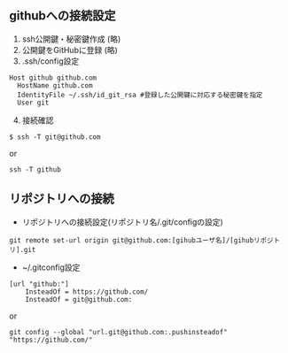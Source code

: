 githubへの接続設定
---
1. ssh公開鍵・秘密鍵作成
    (略)
2. 公開鍵をGitHubに登録
    (略)
3. .ssh/config設定
```
Host github github.com
  HostName github.com
  IdentityFile ~/.ssh/id_git_rsa #登録した公開鍵に対応する秘密鍵を指定
  User git
```
4. 接続確認
```
$ ssh -T git@github.com
```
or
```
ssh -T github
```

リポジトリへの接続
------

* リポジトリへの接続設定(リポジトリ名/.git/configの設定)
```
git remote set-url origin git@github.com:[gihubユーザ名]/[gihubリポジトリ].git
```
* ~/.gitconfig設定
```:~/.gitconfig
[url "github:"]
	InsteadOf = https://github.com/
	InsteadOf = git@github.com:
```
or
```
git config --global "url.git@github.com:.pushinsteadof" "https://github.com/"
```



